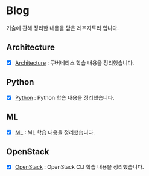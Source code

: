 # Blog
기술에 관해 정리한 내용을 담은 레포지토리 입니다. 

## Architecture

- [x] [Architecture](./Architecture) : 쿠버네티스 학습 내용을 정리했습니다.

## Python

- [x] [Python](./Python) : Python 학습 내용을 정리했습니다.

## ML

- [x] [ML](./ML) : ML 학습 내용을 정리했습니다.

## OpenStack

- [x] [OpenStack](./OpenStack) : OpenStack CLI 학습 내용을 정리했습니다. 

